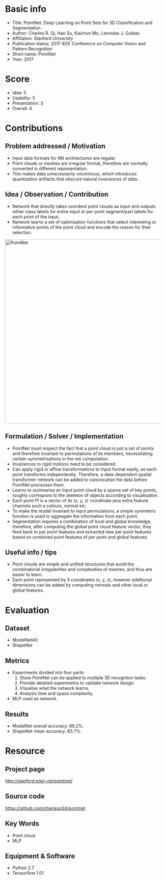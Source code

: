 # Basic info
- Title: PointNet: Deep Learning on Point Sets for 3D Classification and Segmentation
- Author: Charles R. Qi, Hao Su, Kaichun Mo, Leonidas J. Guibas
- Affiliation: Stanford University
- Publication status: 2017 IEEE Conference on Computer Vision and Pattern Recognition
- Short name: PointNet
- Year: 2017

# Score
- Idea: 5 
- Usability: 5
- Presentation: 3
- Overall: 4

# Contributions
## Problem addressed / Motivation
- Input data formats for NN architectures are regular.
- Point clouds or meshes are irregular format, therefore are normally converted in different representation.
- This makes data unnecessarily voluminous, which introduces quantization artifacts that obscure natural invariances of data.

## Idea / Observation / Contribution
- Network that directly takes unorderd point clouds as input and outputs either class labels for entire input or per point segment/part labels for each point of the input.
- Network learns a set of optimisation functions that select interesting or informative points of the point cloud and encode the reason for their selection.

<img src="https://github.com/charlesq34/pointnet/raw/master/doc/teaser.png" alt="PointNet" width="600" align="middle">

## Formulation / Solver / Implementation
- PointNet must respect the fact that a point cloud is just a set of points and therefore invariant to permutations of its members, necessitating certain symmetrisations in the net computation.
- Invariances to rigid motions need to be considered.
- Can apply rigid or affine transformations to input format easily, as each point transforms independently. Therefore, a data-dependent spatial transformer network can be added to canonicalise the data before PointNet processes them.
- Learns to summarise an input point cloud by a sparse set of key points, roughly correspons to the skeleton of objects according to visualisation.
- Each point Pi is a vector of its (x, y, z) coordinate plus extra feature channels such a colours, normal etc.
- To make the model invariant to input permutations, a simple symmetric function is used to aggregate the information from each point.
- Segmentation requires a combination of local and global knowledge, therefore, after computing the global point cloud feature vector, they feed back to per point features and extracted new per point features based on combined point features of per point and global features.

## Useful info / tips
- Point clouds are simple and unified structures that avoid the combinatorial irregularities and complexities of meshes, and thus are easier to learn.
- Each point represented by 3 coordinates (x, y, z), however additional dimensions can be added by computing normals and other local or global features.

# Evaluation
## Dataset
- ModelNet40
- ShapeNet

## Metrics
- Experiments divided into four parts:
  1. Show PointNet can be applied to multiple 3D recogntion tasks.
  2. Provide detailed experimetns to validate network design.
  3. Visualise what the network learns.
  4. Analysis time and space complexity.
- MLP used as network.

## Results
- ModelNet overall accuracy: 89.2%.
- ShapeNet mean accuracy: 83.7%.

# Resource
## Project page
http://stanford.edu/~rqi/pointnet/

## Source code
https://github.com/charlesq34/pointnet

## Key Words
- Point cloud 
- MLP

## Equipment & Software
- Python 2.7
- Tensorflow 1.01
